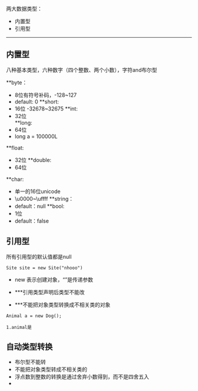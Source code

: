 两大数据类型：
- 内置型
- 引用型
---
## 内置型

八种基本类型，六种数字（四个整数、两个小数），字符and布尔型

**byte：
- 8位有符号补码，-128~127
- default: 0
**short:
- 16位                -32678~32675
**int:
- 32位                
**long:
- 64位
- long a = 100000L

**float:
- 32位
**double:
- 64位

**char:
- 单一的16位unicode
- \u0000~\uffff
**string：
- default：null
**bool:
- 1位
- default：false

## 引用型

所有引用型的默认值都是null
```
Site site = new Site("nhooo")
```
- new 表示创建对象，“”是传递参数
	
- ***引用类型声明后类型不能改
	
- ***不能把对象类型转换成不相关类的对象
```
Animal a = new Dog();
```
	1.animal是

## 自动类型转换
- 布尔型不能转
- 不能把对象类型转成不相关类的
- 浮点数到整数的转换是通过舍弃小数得到，而不是四舍五入
- 




